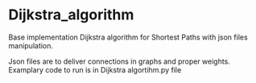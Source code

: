 # Dijkstra_algorithm
Base implementation Dijkstra algorithm for Shortest Paths with json files manipulation.

Json files are to deliver connections in graphs and proper weights. Examplary code to run is in Dijkstra algortihm.py file
